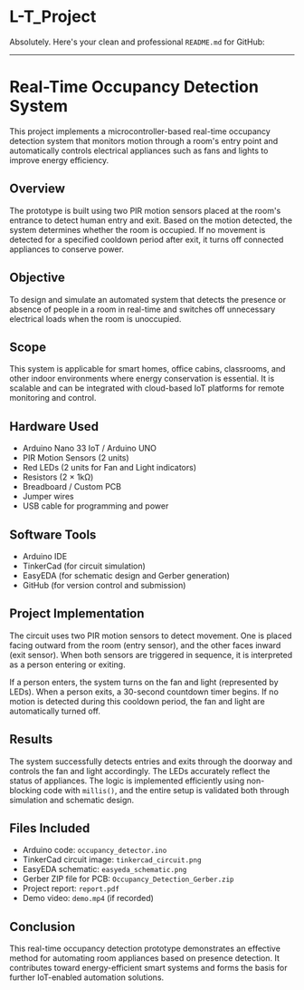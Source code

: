 # L-T_Project
Absolutely. Here's your clean and professional `README.md` for GitHub:

---

# Real-Time Occupancy Detection System

This project implements a microcontroller-based real-time occupancy detection system that monitors motion through a room's entry point and automatically controls electrical appliances such as fans and lights to improve energy efficiency.

## Overview

The prototype is built using two PIR motion sensors placed at the room's entrance to detect human entry and exit. Based on the motion detected, the system determines whether the room is occupied. If no movement is detected for a specified cooldown period after exit, it turns off connected appliances to conserve power.

## Objective

To design and simulate an automated system that detects the presence or absence of people in a room in real-time and switches off unnecessary electrical loads when the room is unoccupied.

## Scope

This system is applicable for smart homes, office cabins, classrooms, and other indoor environments where energy conservation is essential. It is scalable and can be integrated with cloud-based IoT platforms for remote monitoring and control.

## Hardware Used

* Arduino Nano 33 IoT / Arduino UNO
* PIR Motion Sensors (2 units)
* Red LEDs (2 units for Fan and Light indicators)
* Resistors (2 × 1kΩ)
* Breadboard / Custom PCB
* Jumper wires
* USB cable for programming and power

## Software Tools

* Arduino IDE
* TinkerCad (for circuit simulation)
* EasyEDA (for schematic design and Gerber generation)
* GitHub (for version control and submission)

## Project Implementation

The circuit uses two PIR motion sensors to detect movement. One is placed facing outward from the room (entry sensor), and the other faces inward (exit sensor). When both sensors are triggered in sequence, it is interpreted as a person entering or exiting.

If a person enters, the system turns on the fan and light (represented by LEDs). When a person exits, a 30-second countdown timer begins. If no motion is detected during this cooldown period, the fan and light are automatically turned off.

## Results

The system successfully detects entries and exits through the doorway and controls the fan and light accordingly. The LEDs accurately reflect the status of appliances. The logic is implemented efficiently using non-blocking code with `millis()`, and the entire setup is validated both through simulation and schematic design.

## Files Included

* Arduino code: `occupancy_detector.ino`
* TinkerCad circuit image: `tinkercad_circuit.png`
* EasyEDA schematic: `easyeda_schematic.png`
* Gerber ZIP file for PCB: `Occupancy_Detection_Gerber.zip`
* Project report: `report.pdf`
* Demo video: `demo.mp4` (if recorded)

## Conclusion

This real-time occupancy detection prototype demonstrates an effective method for automating room appliances based on presence detection. It contributes toward energy-efficient smart systems and forms the basis for further IoT-enabled automation solutions.

